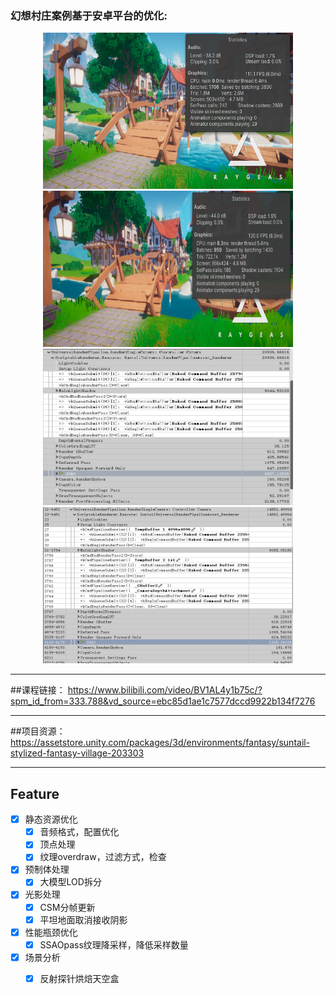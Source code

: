 ### 幻想村庄案例基于安卓平台的优化:
<div align=center>
<img src="Assets\res\unity_pre.png" width="400" height="250">
<img src="Assets\res\unity_surf.png" width="400" height="250">
<img src="Assets\res\renderdoc_pre.png" width="400" height="250">
<img src="Assets\res\renderdoc_surf.png" width="400" height="250">
</div>

***

##课程链接：
https://www.bilibili.com/video/BV1AL4y1b75c/?spm_id_from=333.788&vd_source=ebc85d1ae1c7577dccd9922b134f7276

***

##项目资源：
https://assetstore.unity.com/packages/3d/environments/fantasy/suntail-stylized-fantasy-village-203303

***

## Feature
- [x] 静态资源优化
  - [x] 音频格式，配置优化
  - [x] 顶点处理
  - [x] 纹理overdraw，过滤方式，检查
- [x] 预制体处理
  - [x] 大模型LOD拆分
- [x] 光影处理
  - [x] CSM分帧更新
  - [x] 平坦地面取消接收阴影
- [x] 性能瓶颈优化
  - [x] SSAOpass纹理降采样，降低采样数量
- [x] 场景分析
  - [x] 反射探针烘焙天空盒









